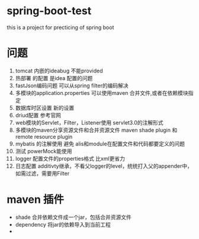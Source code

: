# spring-boot-test
this is a project for precticing of spring boot

# 问题
1. tomcat 内嵌的ideabug 不能provided
2. 热部署 的配置  是idea 配置的问题
3. fastJson编码问题 可以从spring filter的编码解决
4. 多模块的application.properties 可以使用maven 合并文件,或者在依赖模块指定
5. 数据库时区设置 新的设置
6. driud配置 参考官网
7. web模块的Servlet，Filter，Listener使用 servlet3.0的注解形式
8. 多模块的maven分享资源文件和合并资源文件 maven shade plugin 和 remote resource plugin
9. mybatis 的注解使用 避免 alis和module在配置文件和代码都要定义的问题
10. 测试 powerMock能使用
11. logger 配置文件的properties格式 比xml更省力
12. 日志配置 additivty继承，不看父logger的level，统统打入父的appender中，如需过滤，需要用Filter

# maven 插件
* shade 合并依赖文件成一个jar，包括合并资源文件
* dependency 将jar的依赖导入到当前工程
* 
